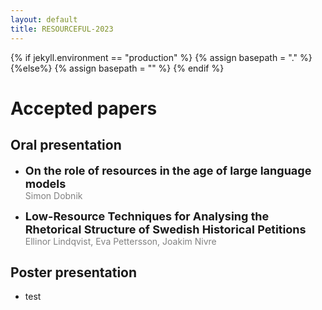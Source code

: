 ```yaml
---
layout: default
title: RESOURCEFUL-2023
---
```

{% if jekyll.environment  == "production" %}
        {% assign basepath = "." %}
        {%else%}
        {% assign basepath = "" %}
        {% endif %}

# Accepted papers


## Oral presentation

  *  <font size="4"> **On the role of resources in the age of large language models** </font>  
  <span style="color:gray"> Simon Dobnik </span>
  
  *  <font size="4"> **Low-Resource Techniques for Analysing the Rhetorical Structure of Swedish Historical Petitions** </font>  
  <span style="color:gray"> Ellinor Lindqvist, Eva Pettersson, Joakim Nivre </span>

## Poster presentation

  - test

